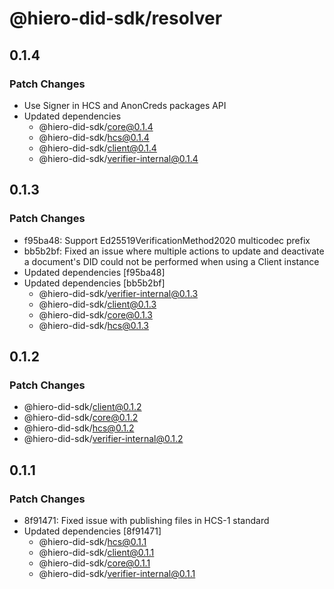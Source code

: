 # @hiero-did-sdk/resolver

## 0.1.4

### Patch Changes

- Use Signer in HCS and AnonCreds packages API
- Updated dependencies
  - @hiero-did-sdk/core@0.1.4
  - @hiero-did-sdk/hcs@0.1.4
  - @hiero-did-sdk/client@0.1.4
  - @hiero-did-sdk/verifier-internal@0.1.4

## 0.1.3

### Patch Changes

- f95ba48: Support Ed25519VerificationMethod2020 multicodec prefix
- bb5b2bf: Fixed an issue where multiple actions to update and deactivate a document's DID could not be performed when using a Client instance
- Updated dependencies [f95ba48]
- Updated dependencies [bb5b2bf]
  - @hiero-did-sdk/verifier-internal@0.1.3
  - @hiero-did-sdk/client@0.1.3
  - @hiero-did-sdk/core@0.1.3
  - @hiero-did-sdk/hcs@0.1.3

## 0.1.2

### Patch Changes

- @hiero-did-sdk/client@0.1.2
- @hiero-did-sdk/core@0.1.2
- @hiero-did-sdk/hcs@0.1.2
- @hiero-did-sdk/verifier-internal@0.1.2

## 0.1.1

### Patch Changes

- 8f91471: Fixed issue with publishing files in HCS-1 standard
- Updated dependencies [8f91471]
  - @hiero-did-sdk/hcs@0.1.1
  - @hiero-did-sdk/client@0.1.1
  - @hiero-did-sdk/core@0.1.1
  - @hiero-did-sdk/verifier-internal@0.1.1
